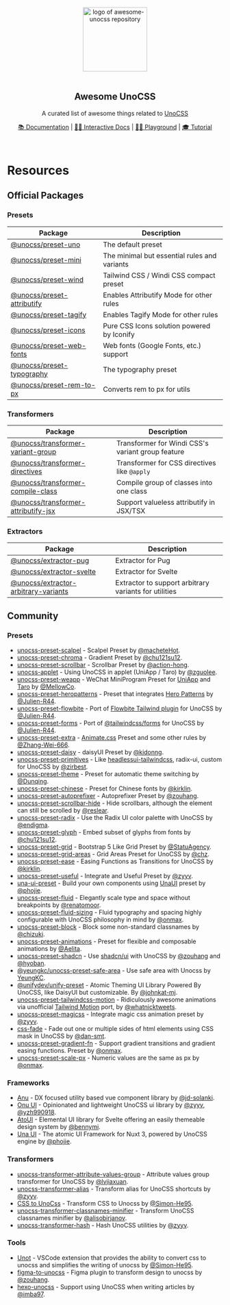<p align="center">
  <br>
  <img width="150" src="./assets/logo.svg" alt="logo of awesome-unocss repository">
  <br>
  <br>
</p>

<h2 align='center'>Awesome UnoCSS</h2>

<p align='center'>
A curated list of awesome things related to <a href='https://github.com/unocss/unocss'>UnoCSS</a>
<br>

<p align="center">
<a href="https://unocss.dev/">📚 Documentation</a> |
<a href="https://unocss.dev/interactive/">🧑‍💻 Interactive Docs</a> |
<a href="https://unocss.dev/play/">🤹‍♂️ Playground</a> |
<a href="https://tutorial.unocss.dev/">🎓 Tutorial</a>
</p>
<br>

# Resources

## Official Packages

### Presets

| Package | Description |
| ------- | ----------- |
| [@unocss/preset-uno](/presets/uno) | The default preset |
| [@unocss/preset-mini](/presets/mini) | The minimal but essential rules and variants |
| [@unocss/preset-wind](/presets/wind) | Tailwind CSS / Windi CSS compact preset |
| [@unocss/preset-attributify](/presets/attributify) | Enables Attributify Mode for other rules |
| [@unocss/preset-tagify](/presets/tagify) | Enables Tagify Mode for other rules |
| [@unocss/preset-icons](/presets/icons) | Pure CSS Icons solution powered by Iconify |
| [@unocss/preset-web-fonts](/presets/web-fonts) | Web fonts (Google Fonts, etc.) support |
| [@unocss/preset-typography](/presets/typography) | The typography preset |
| [@unocss/preset-rem-to-px](/presets/rem-to-px) | Converts rem to px for utils |

### Transformers

| Package | Description |
| ------- | ----------- |
| [@unocss/transformer-variant-group](/transformers/variant-group) | Transformer for Windi CSS's variant group feature |
| [@unocss/transformer-directives](/transformers/directives) | Transformer for CSS directives like `@apply` |
| [@unocss/transformer-compile-class](/transformers/compile-class) | Compile group of classes into one class |
| [@unocss/transformer-attributify-jsx](/transformers/attributify-jsx) | Support valueless attributify in JSX/TSX |

### Extractors

| Package | Description |
| ------- | ----------- |
| [@unocss/extractor-pug](/extractors/pug) | Extractor for Pug |
| [@unocss/extractor-svelte](/extractors/svelte) | Extractor for Svelte |
| [@unocss/extractor-arbitrary-variants](/extractors/arbitrary-variants) | Extractor to support arbitrary variants for utilities |

## Community

### Presets

- [unocss-preset-scalpel](https://github.com/macheteHot/unocss-preset-scalpel) - Scalpel Preset by [@macheteHot](https://github.com/macheteHot).
- [unocss-preset-chroma](https://github.com/chu121su12/unocss-preset-chroma) - Gradient Preset by [@chu121su12](https://github.com/chu121su12).
- [unocss-preset-scrollbar](https://github.com/action-hong/unocss-preset-scrollbar) - Scrollbar Preset by [@action-hong](https://github.com/action-hong).
- [unocss-applet](https://github.com/unocss-applet/unocss-applet) - Using UnoCSS in applet (UniApp / Taro) by [@zguolee](https://github.com/zguolee).
- [unocss-preset-weapp](https://github.com/MellowCo/unocss-preset-weapp) - WeChat MiniProgram Preset for [UniApp](https://uniapp.dcloud.io) and [Taro](https://taro-docs.jd.com/taro/docs) by [@MellowCo](https://github.com/MellowCo).
- [unocss-preset-heropatterns](https://github.com/Julien-R44/unocss-preset-heropatterns) - Preset that integrates [Hero Patterns](https://heropatterns.com/) by [@Julien-R44](https://github.com/Julien-R44).
- [unocss-preset-flowbite](https://github.com/Julien-R44/unocss-preset-flowbite) - Port of [Flowbite Tailwind plugin](https://github.com/themesberg/flowbite) for UnoCSS by [@Julien-R44](https://github.com/Julien-R44).
- [unocss-preset-forms](https://github.com/Julien-R44/unocss-preset-forms) - Port of [@tailwindcss/forms](https://github.com/tailwindlabs/tailwindcss-forms) for UnoCSS by [@Julien-R44](https://github.com/Julien-R44).
- [unocss-preset-extra](https://github.com/MoomFE/unocss-preset-extra) - [Animate.css](https://animate.style) Preset and some other rules by [@Zhang-Wei-666](https://github.com/Zhang-Wei-666).
- [unocss-preset-daisy](https://github.com/kidonng/unocss-preset-daisy) - daisyUI Preset by [@kidonng](https://github.com/kidonng).
- [unocss-preset-primitives](https://github.com/zirbest/unocss-preset-primitives) - Like [headlessui-tailwindcss](https://github.com/tailwindlabs/headlessui/tree/main/packages/%40headlessui-tailwindcss), radix-ui, custom for UnoCSS by [@zirbest](https://github.com/zirbest).
- [unocss-preset-theme](https://github.com/Dunqing/unocss-preset-theme) - Preset for automatic theme switching by [@Dunqing](https://github.com/Dunqing).
- [unocss-preset-chinese](https://github.com/kirklin/unocss-preset-chinese) - Preset for Chinese fonts by [@kirklin](https://github.com/kirklin).
- [unocss-preset-autoprefixer](https://github.com/zouhangwithsweet/unocss-preset-autoprefixer) - Autoprefixer Preset by [@zouhang](https://github.com/zouhangwithsweet).
- [unocss-preset-scrollbar-hide](https://github.com/reslear/unocss-preset-scrollbar-hide) - Hide scrollbars, although the element can still be scrolled by [@reslear](https://github.com/reslear).
- [unocss-preset-radix](https://github.com/endigma/unocss-preset-radix) - Use the Radix UI color palette with UnoCSS by [@endigma](https://github.com/endigma).
- [unocss-preset-glyph](https://github.com/chu121su12/unocss-preset-glyph) - Embed subset of glyphs from fonts by [@chu121su12](https://github.com/chu121su12).
- [unocss-preset-grid](https://github.com/StatuAgency/unocss-preset-grid) - Bootstrap 5 Like Grid Preset by [@StatuAgency](https://github.com/StatuAgency).
- [unocss-preset-grid-areas](https://github.com/chz/unocss-preset-grid-areas) - Grid Areas Preset for UnoCSS by [@chz](https://github.com/chz).
- [unocss-preset-ease](https://github.com/kirklin/unocss-preset-ease) - Easing Functions as Transitions for UnoCSS by [@kirklin](https://github.com/kirklin).
- [unocss-preset-useful](https://github.com/unpreset/unocss-preset-useful) - Integrate and Useful Preset by [@zyyv](https://github.com/zyyv).
- [una-ui-preset](https://unaui.com/getting-started/installation#presets-mode) - Build your own components using [UnaUI](https://unaui.com/) preset by [@phojie](https://github.com/phojie).
- [unocss-preset-fluid](https://renatomoor.github.io/unocss-preset-fluid/) - Elegantly scale type and space without breakpoints by [@renatomoor](https://github.com/renatomoor).
- [unocss-preset-fluid-sizing](https://github.com/onmax/unocss-preset-fluid-sizing/) - Fluid typography and spacing highly configurable with UnoCSS philosophy in mind by [@onmax](https://github.com/onmax).
- [unocss-preset-block](https://github.com/unpreset/unocss-preset-block) - Block some non-standard classnames by [@chizuki](https://github.com/chizukicn).
- [unocss-preset-animations](https://unocss-preset-animations.aelita.me/) - Preset for flexible and composable animations by [@Aelita](https://github.com/xsjcTony).
- [unocss-preset-shadcn](https://github.com/hyoban/unocss-preset-shadcn#readme) - Use [shadcn/ui](https://ui.shadcn.com) with UnoCSS by [@zouhang](https://github.com/zouhangwithsweet) and [@hyoban](https://github.com/hyoban).
- [@yeungkc/unocss-preset-safe-area](https://github.com/YeungKC/unocss-preset-safe-area) - Use safe area with Unocss by [YeungKC](https://github.com/YeungKC).
- [@unifydev/unify-preset](https://github.com/unify-ui-dev/unify-preset/blob/main/README.md) - Atomic Theming UI Library Powered By UnoCSS, like DaisyUI but customizable. By [@johnkat-mj](https://github.com/Johnkat-Mj).
- [unocss-preset-tailwindcss-motion](https://github.com/whatnickcodes/unocss-preset-tailwindcss-motion) - Ridiculously awesome animations via unofficial [Tailwind Motion](https://rombo.co/tailwind) port, by [@whatnicktweets](https://x.com/whatnicktweets).
- [unocss-preset-magicss](https://github.com/unpreset/unocss-preset-magicss) - Integrate magic css animation preset by [@zyyv](https://github.com/zyyv).
- [css-fade](https://www.npmjs.com/package/css-fade) - Fade out one or multiple sides of html elements using CSS mask in UnoCSS by [@dan-smt](https://github.com/dan-smt).
- [unocss-preset-gradient-fn](https://github.com/onmax/unocss-preset-gradient-fn) - Support gradient transitions and gradient easing functions. Preset by [@onmax](https://github.com/onmax).
- [unocss-preset-scale-px](https://github.com/onmax/unocss-preset-scale-px) - Numeric values are the same as px by [@onmax](https://github.com/onmax).

### Frameworks

- [Anu](https://github.com/jd-solanki/anu) - DX focused utility based vue component library by [@jd-solanki](https://github.com/jd-solanki).
- [Onu UI](https://github.com/onu-ui/onu-ui) - Opinionated and lightweight UnoCSS ui library by [@zyyv](https://github.com/zyyv), [@yzh990918](https://github.com/yzh990918).
- [AtoUI](https://github.com/bennymi/ato-ui) - Elemental UI library for Svelte offering an easily themeable design system by [@bennymi](https://github.com/bennymi).
- [Una UI](https://unaui.com/) - The atomic UI Framework for Nuxt 3, powered by UnoCSS engine by [@phojie](https://github.com/phojie).

### Transformers

- [unocss-transformer-attribute-values-group](https://github.com/lvjiaxuan/unocss-transformer-attribute-values-group) - Attribute values group transformer for UnoCSS by [@lvjiaxuan](https://github.com/lvjiaxuan).
- [unocss-transformer-alias](https://github.com/zyyv/unocss-transformer-alias) - Transform alias for UnoCSS shortcuts by [@zyyv](https://github.com/zyyv).
- [CSS to UnoCss](https://github.com/Simon-He95/transformToUnoCSS) - Transform CSS to Unocss by [@Simon-He95](https://github.com/Simon-He95).
- [unocss-transformer-classnames-minifier](https://github.com/alisobirjanov/unocss-transformer-classnames-minifier) - Transform UnoCSS classnames minifier by [@alisobirjanov](https://github.com/alisobirjanov).
- [unocss-transformer-hash](https://github.com/unpreset/unocss-transformer-hash) - Hash UnoCSS utilities by [@zyyv](https://github.com/zyyv).

### Tools

- [Unot](https://github.com/Simon-He95/unot) - VSCode extension that provides the ability to convert css to unocss and simplifies the writing of unocss by [@Simon-He95](https://github.com/Simon-He95).
- [figma-to-unocss](https://github.com/zouhangwithsweet/figma-to-unocss) - Figma plugin to transform design to unocss by [@zouhang](https://github.com/zouhangwithsweet).
- [hexo-unocss](https://github.com/imba97/hexo-unocss) - Support using UnoCSS when writing articles by [@imba97](https://github.com/imba97).

